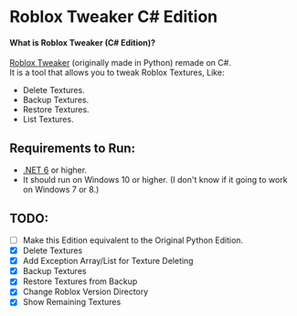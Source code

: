 # Roblox Tweaker C# Edition
#### What is Roblox Tweaker (C# Edition)?
[Roblox Tweaker](https://github.com/OhRetro/Roblox-Tweaker) (originally made in Python) remade on C#. <br/>
It is a tool that allows you to tweak Roblox Textures, Like:

- Delete Textures.
- Backup Textures.
- Restore Textures.
- List Textures.

## Requirements to Run:
* [.NET 6](https://dotnet.microsoft.com/en-us/download) or higher.
* It should run on Windows 10 or higher. (I don't know if it going to work on Windows 7 or 8.)

## TODO:
* [ ] Make this Edition equivalent to the Original Python Edition.
* [x] Delete Textures
* [x] Add Exception Array/List for Texture Deleting
* [x] Backup Textures
* [x] Restore Textures from Backup
* [x] Change Roblox Version Directory
* [x] Show Remaining Textures